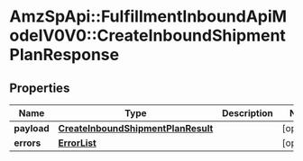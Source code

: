 # AmzSpApi::FulfillmentInboundApiModelV0V0::CreateInboundShipmentPlanResponse

## Properties
Name | Type | Description | Notes
------------ | ------------- | ------------- | -------------
**payload** | [**CreateInboundShipmentPlanResult**](CreateInboundShipmentPlanResult.md) |  | [optional] 
**errors** | [**ErrorList**](ErrorList.md) |  | [optional] 

